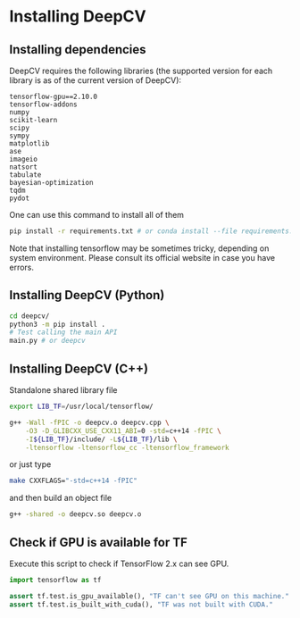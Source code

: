 # Installing DeepCV

## Installing dependencies

DeepCV requires the following libraries (the supported version for each library is as of the current version of DeepCV):

```
tensorflow-gpu==2.10.0
tensorflow-addons
numpy
scikit-learn
scipy
sympy
matplotlib
ase
imageio
natsort
tabulate
bayesian-optimization
tqdm
pydot
```

One can use this command to install all of them
```sh
pip install -r requirements.txt # or conda install --file requirements.txt
```

Note that installing tensorflow may be sometimes tricky, depending on system environment. 
Please consult its official website in case you have errors.

## Installing DeepCV (Python)

```sh
cd deepcv/
python3 -m pip install .
# Test calling the main API
main.py # or deepcv
```

## Installing DeepCV (C++)

Standalone shared library file
```sh
export LIB_TF=/usr/local/tensorflow/

g++ -Wall -fPIC -o deepcv.o deepcv.cpp \
    -O3 -D_GLIBCXX_USE_CXX11_ABI=0 -std=c++14 -fPIC \
    -I${LIB_TF}/include/ -L${LIB_TF}/lib \
    -ltensorflow -ltensorflow_cc -ltensorflow_framework
```
or just type
```sh
make CXXFLAGS="-std=c++14 -fPIC"
```
and then build an object file
```sh
g++ -shared -o deepcv.so deepcv.o
```

## Check if GPU is available for TF

Execute this script to check if TensorFlow 2.x can see GPU.
```python
import tensorflow as tf

assert tf.test.is_gpu_available(), "TF can't see GPU on this machine."
assert tf.test.is_built_with_cuda(), "TF was not built with CUDA."
```
